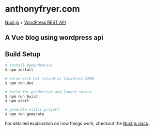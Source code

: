 # anthonyfryer.com

[Nuxt.js](https://github.com/nuxt/nuxt.js) + [WordPress REST API](https://developer.wordpress.org/rest-api/)

## A Vue blog using wordpress api

## Build Setup

``` bash
# install dependencies
$ npm install

# serve with hot reload at localhost:3000
$ npm run dev

# build for production and launch server
$ npm run build
$ npm start

# generate static project
$ npm run generate
```

For detailed explanation on how things work, checkout the [Nuxt.js docs](https://github.com/nuxt/nuxt.js).

